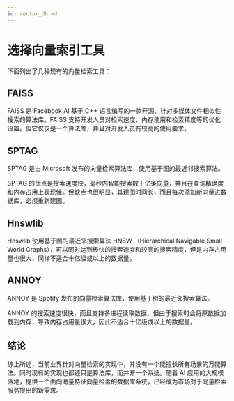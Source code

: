 ```yaml
---
id: vector_db.md
---
```


# 选择向量索引工具

下面列出了几种现有的向量检索工具：

## FAISS

FAISS 是 Facebook AI 基于 C++ 语言编写的一款开源、针对多媒体文件相似性搜索的算法库。FAISS 支持开发人员对检索速度、内存使用和检索精度等的优化设置。但它仅仅是一个算法库，并且对开发人员有较高的使用要求。

## SPTAG

SPTAG 是由 Microsoft 发布的向量检索算法库，使用基于图的最近邻搜索算法。

SPTAG 的优点是搜索速度快，毫秒内智能搜索数十亿条向量，并且在查询精确度和内存占用上表现佳。但缺点也很明显，其建图时间长，而且每次添加新向量进数据库，必须重新建图。

## Hnswlib

Hnswlib 使用基于图的最近邻搜索算法 HNSW （Hierarchical Navigable Small World Graphs），可以同时达到极快的搜索速度和较高的搜索精度，但是内存占用量也很大，同样不适合十亿级或以上的数据量。

## ANNOY

ANNOY 是 Spotify 发布的向量检索算法库，使用基于树的最近邻搜索算法。

ANNOY 的搜索速度很快，而且支持多进程读取数据，但由于搜索时会将原数据加载到内存，导致内存占用量很大，因此不适合十亿级或以上的数据量。

## 结论

综上所述，当前业界针对向量检索的实现中，并没有一个能擅长所有场景的万能算法。同时现有的实现也都还只是算法库，而并非一个系统。随着 AI 应用的大规模落地，提供一个面向海量特征向量检索的数据库系统，已经成为市场对于向量检索服务提出的新需求。